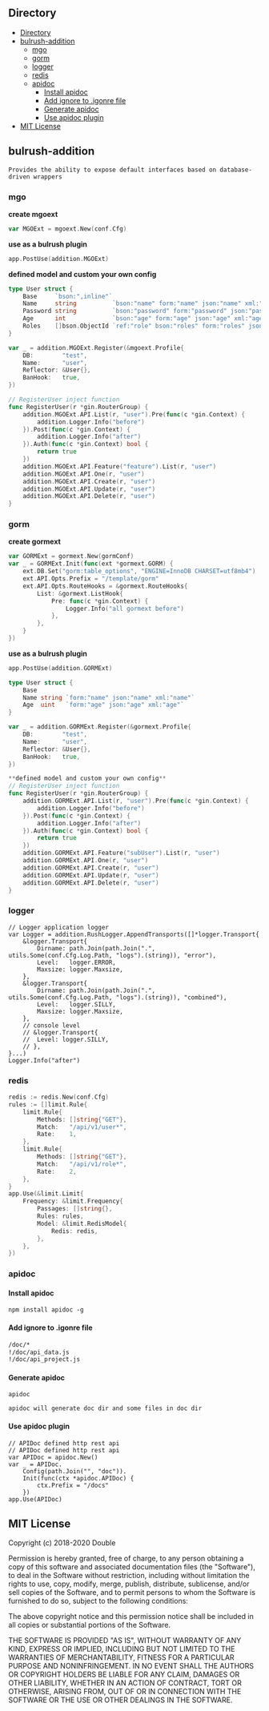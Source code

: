 ## Directory

<!-- TOC -->

- [Directory](#directory)
- [bulrush-addition](#bulrush-addition)
    - [mgo](#mgo)
    - [gorm](#gorm)
    - [logger](#logger)
    - [redis](#redis)
    - [apidoc](#apidoc)
        - [Install apidoc](#install-apidoc)
        - [Add ignore to .igonre file](#add-ignore-to-igonre-file)
        - [Generate apidoc](#generate-apidoc)
        - [Use apidoc plugin](#use-apidoc-plugin)
- [MIT License](#mit-license)

<!-- /TOC -->

## bulrush-addition
	Provides the ability to expose default interfaces based on database-driven wrappers

### mgo

**create mgoext**
```go
var MGOExt = mgoext.New(conf.Cfg)
```

**use as a bulrush plugin**
```go
app.PostUse(addition.MGOExt)
```

**defined model and custom your own config**
```go
type User struct {
	Base     `bson:",inline"`
	Name     string          `bson:"name" form:"name" json:"name" xml:"name"`
	Password string          `bson:"password" form:"password" json:"password" xml:"password" `
	Age      int             `bson:"age" form:"age" json:"age" xml:"age"`
	Roles    []bson.ObjectId `ref:"role" bson:"roles" form:"roles" json:"roles" xml:"roles" `
}

var _ = addition.MGOExt.Register(&mgoext.Profile{
	DB:        "test",
	Name:      "user",
	Reflector: &User{},
	BanHook:   true,
})

// RegisterUser inject function
func RegisterUser(r *gin.RouterGroup) {
	addition.MGOExt.API.List(r, "user").Pre(func(c *gin.Context) {
		addition.Logger.Info("before")
	}).Post(func(c *gin.Context) {
		addition.Logger.Info("after")
	}).Auth(func(c *gin.Context) bool {
		return true
	})
	addition.MGOExt.API.Feature("feature").List(r, "user")
	addition.MGOExt.API.One(r, "user")
	addition.MGOExt.API.Create(r, "user")
	addition.MGOExt.API.Update(r, "user")
	addition.MGOExt.API.Delete(r, "user")
}
```

### gorm

**create gormext**
```go
var GORMExt = gormext.New(gormConf)
var _ = GORMExt.Init(func(ext *gormext.GORM) {
	ext.DB.Set("gorm:table_options", "ENGINE=InnoDB CHARSET=utf8mb4")
	ext.API.Opts.Prefix = "/template/gorm"
	ext.API.Opts.RouteHooks = &gormext.RouteHooks{
		List: &gormext.ListHook{
			Pre: func(c *gin.Context) {
				Logger.Info("all gormext before")
			},
		},
	}
})
```
**use as a bulrush plugin**
```go
app.PostUse(addition.GORMExt)
```

```go
type User struct {
	Base
	Name string `form:"name" json:"name" xml:"name"`
	Age  uint   `form:"age" json:"age" xml:"age"`
}

var _ = addition.GORMExt.Register(&gormext.Profile{
	DB:        "test",
	Name:      "user",
	Reflector: &User{},
	BanHook:   true,
})

**defined model and custom your own config**
// RegisterUser inject function
func RegisterUser(r *gin.RouterGroup) {
	addition.GORMExt.API.List(r, "user").Pre(func(c *gin.Context) {
		addition.Logger.Info("before")
	}).Post(func(c *gin.Context) {
		addition.Logger.Info("after")
	}).Auth(func(c *gin.Context) bool {
		return true
	})
	addition.GORMExt.API.Feature("subUser").List(r, "user")
	addition.GORMExt.API.One(r, "user")
	addition.GORMExt.API.Create(r, "user")
	addition.GORMExt.API.Update(r, "user")
	addition.GORMExt.API.Delete(r, "user")
}
```
### logger
```
// Logger application logger
var Logger = addition.RushLogger.AppendTransports([]*logger.Transport{
	&logger.Transport{
		Dirname: path.Join(path.Join(".", utils.Some(conf.Cfg.Log.Path, "logs").(string)), "error"),
		Level:   logger.ERROR,
		Maxsize: logger.Maxsize,
	},
	&logger.Transport{
		Dirname: path.Join(path.Join(".", utils.Some(conf.Cfg.Log.Path, "logs").(string)), "combined"),
		Level:   logger.SILLY,
		Maxsize: logger.Maxsize,
	},
	// console level
	// &logger.Transport{
	// 	Level: logger.SILLY,
	// },
}...)
Logger.Info("after")
```

### redis
```go
redis := redis.New(conf.Cfg)
rules := []limit.Rule{
	limit.Rule{
		Methods: []string{"GET"},
		Match:   "/api/v1/user*",
		Rate:    1,
	},
	limit.Rule{
		Methods: []string{"GET"},
		Match:   "/api/v1/role*",
		Rate:    2,
	},
}
app.Use(&limit.Limit{
	Frequency: &limit.Frequency{
		Passages: []string{},
		Rules: rules,
		Model: &limit.RedisModel{
			Redis: redis,
		},
	},
})
```

### apidoc

#### Install apidoc
```shell
npm install apidoc -g
```
#### Add ignore to .igonre file
```txt
/doc/*
!/doc/api_data.js
!/doc/api_project.js
```
#### Generate apidoc 
```shell
apidoc
```
	apidoc will generate doc dir and some files in doc dir

#### Use apidoc plugin

```so
// APIDoc defined http rest api
// APIDoc defined http rest api
var APIDoc = apidoc.New()
var _ = APIDoc.
	Config(path.Join("", "doc")).
	Init(func(ctx *apidoc.APIDoc) {
		ctx.Prefix = "/docs"
	})
app.Use(APIDoc)
```

## MIT License

Copyright (c) 2018-2020 Double

Permission is hereby granted, free of charge, to any person obtaining a copy
of this software and associated documentation files (the "Software"), to deal
in the Software without restriction, including without limitation the rights
to use, copy, modify, merge, publish, distribute, sublicense, and/or sell
copies of the Software, and to permit persons to whom the Software is
furnished to do so, subject to the following conditions:

The above copyright notice and this permission notice shall be included in all
copies or substantial portions of the Software.

THE SOFTWARE IS PROVIDED "AS IS", WITHOUT WARRANTY OF ANY KIND, EXPRESS OR
IMPLIED, INCLUDING BUT NOT LIMITED TO THE WARRANTIES OF MERCHANTABILITY,
FITNESS FOR A PARTICULAR PURPOSE AND NONINFRINGEMENT. IN NO EVENT SHALL THE
AUTHORS OR COPYRIGHT HOLDERS BE LIABLE FOR ANY CLAIM, DAMAGES OR OTHER
LIABILITY, WHETHER IN AN ACTION OF CONTRACT, TORT OR OTHERWISE, ARISING FROM,
OUT OF OR IN CONNECTION WITH THE SOFTWARE OR THE USE OR OTHER DEALINGS IN THE
SOFTWARE.